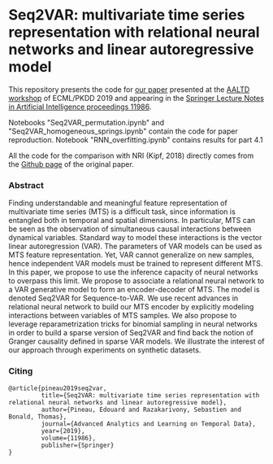 # Seq2VAR: multivariate time series representation with relational neural networks and linear autoregressive model
This repository presents the code for [our paper](https://hal.telecom-paristech.fr/hal-02293239) presented at the [AALTD workshop](https://project.inria.fr/aaltd19/accepted-papers/) of ECML/PKDD 2019 and appearing in the [Springer Lecture Notes in Artificial Intelligence proceedings 11986](https://rd.springer.com/book/10.1007/978-3-030-39098-3).

Notebooks "Seq2VAR_permutation.ipynb" and "Seq2VAR_homogeneous_springs.ipynb" contain the code for paper reproduction. Notebook "RNN_overfitting.ipynb" contains results for part 4.1

All the code for the comparison with NRI (Kipf, 2018) directly comes from the [Github page](https://github.com/ethanfetaya/NRI) of the original paper. 

### Abstract

Finding understandable and meaningful feature representation of multivariate time series (MTS) is a difficult task, since information is entangled both in temporal and spatial dimensions. In particular, MTS can be seen as the observation of simultaneous causal interactions between dynamical variables. Standard way to model these interactions is the vector linear autoregression (VAR). The parameters of VAR models can be used as MTS feature representation. Yet, VAR cannot generalize on new samples, hence  independent VAR models must be trained to represent different MTS. In this paper, we propose to use the inference capacity of neural networks to overpass this limit. We propose to associate a relational neural network to a VAR generative model to form an encoder-decoder of MTS. The model is denoted Seq2VAR for Sequence-to-VAR. We use recent advances in relational neural network to build our MTS encoder by explicitly modeling interactions between variables of MTS samples. We also propose to leverage reparametrization tricks for binomial sampling in neural networks in order to build a sparse version of Seq2VAR and find back the notion of Granger causality defined in sparse VAR models. We illustrate the interest of our approach through experiments on synthetic datasets.

### Citing

    @article{pineau2019seq2var,
             title={Seq2VAR: multivariate time series representation with relational neural networks and linear autoregressive model},
             author={Pineau, Edouard and Razakarivony, Sebastien and Bonald, Thomas},
             journal={Advanced Analytics and Learning on Temporal Data},
             year={2019},
             volume={11986},
             publisher={Springer}
    }
